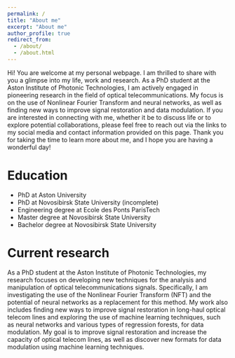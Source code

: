 ```yaml
---
permalink: /
title: "About me"
excerpt: "About me"
author_profile: true
redirect_from: 
  - /about/
  - /about.html
---
```


Hi! You are welcome at my personal webpage. 
I am thrilled to share with you a glimpse into my life, 
work and research. 
As a PhD student at the Aston Institute of Photonic Technologies, 
I am actively engaged in pioneering research in the field of optical telecommunications. 
My focus is on the use of Nonlinear Fourier Transform and neural networks, 
as well as finding new ways to improve signal restoration and data modulation. 
If you are interested in connecting with me, whether it be to discuss life or to explore potential collaborations, 
please feel free to reach out via the links to my social media and contact information provided on this page. 
Thank you for taking the time to learn more about me, and I hope you are having a wonderful day!

Education
======

* PhD at Aston University
* PhD at Novosibirsk State University (incomplete)
* Engineering degree at Ecole des Ponts ParisTech
* Master degree at Novosibirsk State University
* Bachelor degree at Novosibirsk State University

Current research
======

As a PhD student at the Aston Institute of Photonic Technologies, 
my research focuses on developing new techniques for the analysis and 
manipulation of optical telecommunications signals. 
Specifically, I am investigating the use of the Nonlinear Fourier Transform (NFT) 
and the potential of neural networks as a replacement for this method. 
My work also includes finding new ways to improve signal restoration in long-haul optical telecom 
lines and exploring the use of machine learning techniques, 
such as neural networks and various types of regression forests, 
for data modulation. 
My goal is to improve signal restoration and increase the capacity 
of optical telecom lines, as well as discover new formats for data modulation using machine learning techniques.
